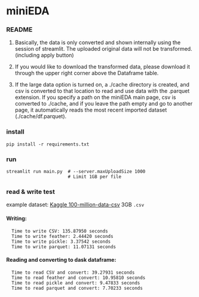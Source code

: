 # miniEDA

### README
1. Basically, the data is only converted and shown internally using the session of streamlit. The uploaded original data will not be transformed. (including apply button)

2. If you would like to download the transformed data, please download it through the upper right corner above the Dataframe table.

3. If the large data option is turned on, a ./cache directory is created, and csv is converted to that location to read and use data with the .parquet extension. If you specify a path on the miniEDA main page, csv is converted to ./cache, and if you leave the path empty and go to another page, it automatically reads the most recent imported dataset (./cache/df.parquet).

### install
```
pip install -r requirements.txt
```
### run
```
streamlit run main.py  # --server.maxUploadSize 1000
                       # Limit 1GB per file
```

### read & write test
example dataset: [Kaggle 100-million-data-csv](https://www.kaggle.com/datasets/zanjibar/100-million-data-csv/data) 3GB `.csv`
#### Writing:
```
  Time to write CSV: 135.87950 seconds
  Time to write feather: 2.44420 seconds
  Time to write pickle: 3.37542 seconds
  Time to write parquet: 11.07131 seconds
```
#### Reading and converting to dask dataframe:
```
  Time to read CSV and convert: 39.27931 seconds
  Time to read feather and convert: 10.95810 seconds
  Time to read pickle and convert: 9.47833 seconds
  Time to read parquet and convert: 7.70233 seconds
```
